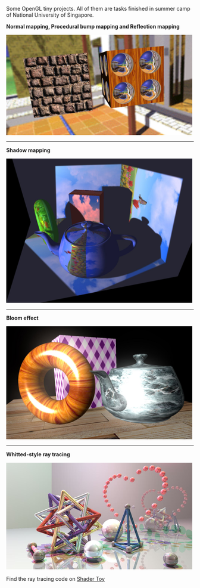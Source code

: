 Some OpenGL tiny projects. All of them are tasks finished in summer camp of National University of Singapore.

**Normal mapping, Procedural bump mapping and Reflection mapping**

<img src="https://github.com/wcvanvan/OpenGL-Playground/blob/master/mapping/example.JPG" width="500">

****

**Shadow mapping**

<img src="https://github.com/wcvanvan/OpenGL-Playground/blob/master/shadow/example.JPG" width="500">

****

**Bloom effect**

<img src="https://github.com/wcvanvan/OpenGL-Playground/blob/master/bloom/example.JPG" width="500">

****

**Whitted-style ray tracing**

<img src="https://github.com/wcvanvan/OpenGL-Playground/blob/master/raytracing/example.JPG" width="500">

Find the ray tracing code on <a href="https://www.shadertoy.com/view/ssGBWc">Shader Toy</a>

